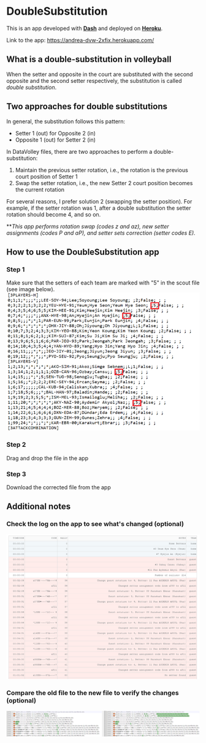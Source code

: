 # DoubleSubstitution

This is an app developed with [**Dash**](https://dash.plotly.com/) and deployed on [**Heroku**](https://www.heroku.com/home).

Link to the app: https://andrea-dvw-2xfix.herokuapp.com/

## What is a double-substitution in volleyball
When the setter and opposite in the court are substituted with the second opposite and the second setter respectively, the substitution is called *double substitution*.

## Two approaches for double substitutions
In general, the substitution follows this pattern:
- Setter 1 (out) for Opposite 2 (in)
- Opposite 1 (out) for Setter 2 (in)

In DataVolley files, there are two approaches to perform a double-substitution:
1. Maintain the previous setter rotation, i.e., the rotation is the previous court position of Setter 1
2. Swap the setter rotation, i.e., the new Setter 2 court position becomes the current rotation

For several reasons, I prefer solution 2 (swapping the setter position). For example, if the setter rotation was 1, after a double substitution the setter rotation should become 4, and so on.

***This app performs rotation swap (codes *z and az), new setter assignments (codes *P and aP), and setter sets correction (setter codes E).***

## How to use the DoubleSubstitution app

### Step 1
Make sure that the setters of each team are marked with "5" in the scout file (see image below).
![](assets/setters.png)

### Step 2
Drag and drop the file in the app

### Step 3
Download the corrected file from the app

## Additional notes
### Check the log on the app to see what's changed (optional)
![](assets/log_preview.png)
### Compare the old file to the new file to verify the changes (optional)
![](assets/changes.png)